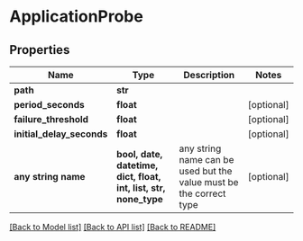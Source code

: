 # ApplicationProbe


## Properties
Name | Type | Description | Notes
------------ | ------------- | ------------- | -------------
**path** | **str** |  | 
**period_seconds** | **float** |  | [optional] 
**failure_threshold** | **float** |  | [optional] 
**initial_delay_seconds** | **float** |  | [optional] 
**any string name** | **bool, date, datetime, dict, float, int, list, str, none_type** | any string name can be used but the value must be the correct type | [optional]

[[Back to Model list]](../README.md#documentation-for-models) [[Back to API list]](../README.md#documentation-for-api-endpoints) [[Back to README]](../README.md)


